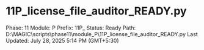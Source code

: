 # 11P_license_file_auditor_READY.py

Phase: 11
Module: P
Prefix: 11P_
Status: Ready
Path: D:\MAGIC\scripts\phase11\module_P\11P_license_file_auditor_READY.py
Last Updated: July 28, 2025 5:14 PM (GMT+5:30)